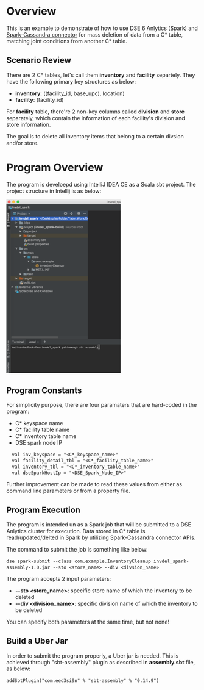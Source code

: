 # Overview
This is an example to demonstrate of how to use DSE 6 Anlytics (Spark) and [Spark-Cassandra connector](https://github.com/datastax/spark-cassandra-connector) for mass deletion of data from a C* table, matching joint conditions from another C* table. 

## Scenario Review
There are 2 C* tables, let's call them **inventory** and **facility** separtely. They have the following primary key structures as below:
- **inventory**: ((facility_id, base_upc), location)
- **facility**: (facility_id) 

For **facility** table, there're 2 non-key columns called **division** and **store** separately, which contain the information of each facility's division and store information.

The goal is to delete all inventory items that belong to a certain divsion and/or store.

# Program Overview
The program is develoepd using IntelliJ IDEA CE as a Scala sbt project. The project structure in Intellij is as below:
<p>
  <img src="https://github.com/yabinmeng/invdel_spark/blob/master/src/resources/intellij_project.png" width="300" alt="IntelliJ Project Structure">
</p>

## Program Constants
For simplicity purpose, there are four paramaters that are hard-coded in the program:
- C* keyspace name
- C* facility table name
- C* inventory table name
- DSE spark node IP
```
  val inv_keyspace = "<C*_keyspace_name>"
  val facility_detail_tbl = "<C*_facility_table_name>"
  val inventory_tbl = "<C*_inventory_table_name>"
  val dseSparkHostIp = "<DSE_Spark_Node_IP>"
```  

Further improvement can be made to read these values from either as command line parameters or from a property file.

## Program Execution
The program is intended un as a Spark job that will be submitted to a DSE Anlytics cluster for execution. Data stored in C* table is read/updated/delted in Spark by utilizing Spark-Cassandra connector APIs.

The command to submit the job is something like below:
```
dse spark-submit --class com.example.InventoryCleanup invdel_spark-assembly-1.0.jar --sto <store_name> --div <divsion_name>
```

The program accepts 2 input parameters:
- **--sto <store_name>**: specific store name of which the inventory to be deleted
- **--div <division_name>**: specific division name of which the inventory to be deleted

You can specify both parameters at the same time, but not none!


## Build a Uber Jar
In order to submit the program properly, a Uber jar is needed. This is achieved through "sbt-assembly" plugin as described in **assembly.sbt** file, as below:
```
addSbtPlugin("com.eed3si9n" % "sbt-assembly" % "0.14.9")
```
